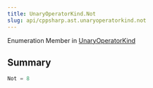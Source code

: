 ```yaml
---
title: UnaryOperatorKind.Not
slug: api/cppsharp.ast.unaryoperatorkind.not
---
```

Enumeration Member in [UnaryOperatorKind](/api/cppsharp/ast/unaryoperatorkind)

## Summary



```csharp
Not = 8
```

